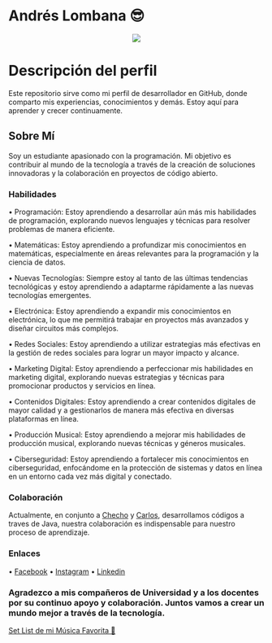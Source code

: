 # **Andrés Lombana** 😎

<p align="center">
    <img src="https://png.pngtree.com/png-vector/20230903/ourmid/pngtree-man-wearing-jacket-hoodie-in-anonymous-hacker-theme-png-image_9949738.png">
</p>

# Descripción del perfil

Este repositorio sirve como mi perfil de desarrollador en GitHub, donde comparto mis experiencias, conocimientos y demás. Estoy aquí para aprender y crecer continuamente.

## Sobre Mí

Soy un estudiante apasionado con la programación. Mi objetivo es contribuir al mundo de la tecnología a través de la creación de soluciones innovadoras y la colaboración en proyectos de código abierto.

### Habilidades

• Programación: Estoy aprendiendo a desarrollar aún más mis habilidades de programación, explorando nuevos lenguajes y técnicas para resolver problemas de manera eficiente.

• Matemáticas: Estoy aprendiendo a profundizar mis conocimientos en matemáticas, especialmente en áreas relevantes para la programación y la ciencia de datos.

• Nuevas Tecnologías: Siempre estoy al tanto de las últimas tendencias tecnológicas y estoy aprendiendo a adaptarme rápidamente a las nuevas tecnologías emergentes.

• Electrónica: Estoy aprendiendo a expandir mis conocimientos en electrónica, lo que me permitirá trabajar en proyectos más avanzados y diseñar circuitos más complejos.

• Redes Sociales: Estoy aprendiendo a utilizar estrategias más efectivas en la gestión de redes sociales para lograr un mayor impacto y alcance.

• Marketing Digital: Estoy aprendiendo a perfeccionar mis habilidades en marketing digital, explorando nuevas estrategias y técnicas para promocionar productos y servicios en línea.

• Contenidos Digitales: Estoy aprendiendo a crear contenidos digitales de mayor calidad y a gestionarlos de manera más efectiva en diversas plataformas en línea.

• Producción Musical: Estoy aprendiendo a mejorar mis habilidades de producción musical, explorando nuevas técnicas y géneros musicales.

• Ciberseguridad: Estoy aprendiendo a fortalecer mis conocimientos en ciberseguridad, enfocándome en la protección de sistemas y datos en línea en un entorno cada vez más digital y conectado.

### Colaboración

Actualmente, en conjunto a [Checho](https://www.instagram.com/cherxxo_7/) y [Carlos](https://www.instagram.com/_carlos_arcos_/), desarrollamos códigos a traves de Java, nuestra colaboración es indispensable para nuestro proceso de aprendizaje.

### Enlaces
• [Facebook](https://www.instagram.com/lxmbana/)
• [Instagram](https://www.facebook.com/lombana511?locale=es_LA)
• [Linkedin](https://www.linkedin.com/in/andres-felipe-lombana-melo-30307b268/)

### Agradezco a mis compañeros de Universidad y a los docentes por su continuo apoyo y colaboración. Juntos vamos a crear un mundo mejor a través de la tecnología.

[Set List de mi Música Favorita 🎵](https://youtube.com/playlist?list=PLTUrBrZqDtkyzYz3RKRcZNeUshhzu77Tj&si=8KYyOBZhVC7clXDq)
